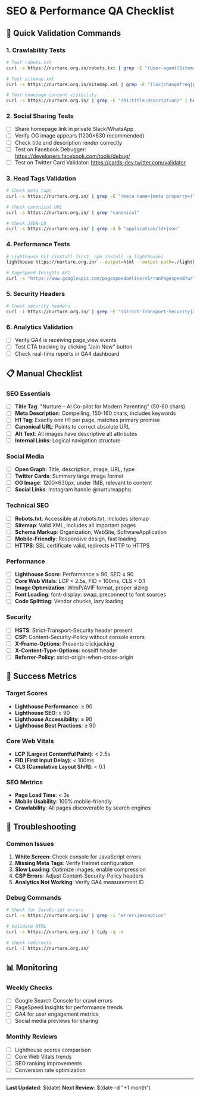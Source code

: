 # SEO & Performance QA Checklist

## 🚀 Quick Validation Commands

### 1. Crawlability Tests
```bash
# Test robots.txt
curl -s https://nurture.org.in/robots.txt | grep -E "(User-agent|Sitemap)"

# Test sitemap.xml
curl -s https://nurture.org.in/sitemap.xml | grep -E "(loc|changefreq|priority)"

# Test homepage content visibility
curl -s https://nurture.org.in/ | grep -E "(h1|title|description)" | head -5
```

### 2. Social Sharing Tests
- [ ] Share homepage link in private Slack/WhatsApp
- [ ] Verify OG image appears (1200×630 recommended)
- [ ] Check title and description render correctly
- [ ] Test on Facebook Debugger: https://developers.facebook.com/tools/debug/
- [ ] Test on Twitter Card Validator: https://cards-dev.twitter.com/validator

### 3. Head Tags Validation
```bash
# Check meta tags
curl -s https://nurture.org.in/ | grep -E "(meta name=|meta property=)" | head -10

# Check canonical URL
curl -s https://nurture.org.in/ | grep "canonical"

# Check JSON-LD
curl -s https://nurture.org.in/ | grep -A 5 "application/ld+json"
```

### 4. Performance Tests
```bash
# Lighthouse CLI (install first: npm install -g lighthouse)
lighthouse https://nurture.org.in/ --output=html --output-path=./lighthouse-report.html

# PageSpeed Insights API
curl -s "https://www.googleapis.com/pagespeedonline/v5/runPagespeed?url=https://nurture.org.in/&strategy=mobile" | jq '.lighthouseResult.categories.performance.score'
```

### 5. Security Headers
```bash
# Check security headers
curl -I https://nurture.org.in/ | grep -E "(Strict-Transport-Security|X-Content-Type-Options|Content-Security-Policy)"
```

### 6. Analytics Validation
- [ ] Verify GA4 is receiving page_view events
- [ ] Test CTA tracking by clicking "Join Now" button
- [ ] Check real-time reports in GA4 dashboard

## 📋 Manual Checklist

### SEO Essentials
- [ ] **Title Tag**: "Nurture – AI Co-pilot for Modern Parenting" (50-60 chars)
- [ ] **Meta Description**: Compelling, 150-160 chars, includes keywords
- [ ] **H1 Tag**: Exactly one H1 per page, matches primary promise
- [ ] **Canonical URL**: Points to correct absolute URL
- [ ] **Alt Text**: All images have descriptive alt attributes
- [ ] **Internal Links**: Logical navigation structure

### Social Media
- [ ] **Open Graph**: Title, description, image, URL, type
- [ ] **Twitter Cards**: Summary large image format
- [ ] **OG Image**: 1200×630px, under 1MB, relevant to content
- [ ] **Social Links**: Instagram handle @nurtureapphq

### Technical SEO
- [ ] **Robots.txt**: Accessible at /robots.txt, includes sitemap
- [ ] **Sitemap**: Valid XML, includes all important pages
- [ ] **Schema Markup**: Organization, WebSite, SoftwareApplication
- [ ] **Mobile-Friendly**: Responsive design, fast loading
- [ ] **HTTPS**: SSL certificate valid, redirects HTTP to HTTPS

### Performance
- [ ] **Lighthouse Score**: Performance ≥ 90, SEO ≥ 90
- [ ] **Core Web Vitals**: LCP < 2.5s, FID < 100ms, CLS < 0.1
- [ ] **Image Optimization**: WebP/AVIF format, proper sizing
- [ ] **Font Loading**: font-display: swap, preconnect to font sources
- [ ] **Code Splitting**: Vendor chunks, lazy loading

### Security
- [ ] **HSTS**: Strict-Transport-Security header present
- [ ] **CSP**: Content-Security-Policy without console errors
- [ ] **X-Frame-Options**: Prevents clickjacking
- [ ] **X-Content-Type-Options**: nosniff header
- [ ] **Referrer-Policy**: strict-origin-when-cross-origin

## 🎯 Success Metrics

### Target Scores
- **Lighthouse Performance**: ≥ 90
- **Lighthouse SEO**: ≥ 90
- **Lighthouse Accessibility**: ≥ 90
- **Lighthouse Best Practices**: ≥ 90

### Core Web Vitals
- **LCP (Largest Contentful Paint)**: < 2.5s
- **FID (First Input Delay)**: < 100ms
- **CLS (Cumulative Layout Shift)**: < 0.1

### SEO Metrics
- **Page Load Time**: < 3s
- **Mobile Usability**: 100% mobile-friendly
- **Crawlability**: All pages discoverable by search engines

## 🔧 Troubleshooting

### Common Issues
1. **White Screen**: Check console for JavaScript errors
2. **Missing Meta Tags**: Verify Helmet configuration
3. **Slow Loading**: Optimize images, enable compression
4. **CSP Errors**: Adjust Content-Security-Policy headers
5. **Analytics Not Working**: Verify GA4 measurement ID

### Debug Commands
```bash
# Check for JavaScript errors
curl -s https://nurture.org.in/ | grep -i "error\|exception"

# Validate HTML
curl -s https://nurture.org.in/ | tidy -q -e

# Check redirects
curl -I https://nurture.org.in/
```

## 📊 Monitoring

### Weekly Checks
- [ ] Google Search Console for crawl errors
- [ ] PageSpeed Insights for performance trends
- [ ] GA4 for user engagement metrics
- [ ] Social media previews for sharing

### Monthly Reviews
- [ ] Lighthouse scores comparison
- [ ] Core Web Vitals trends
- [ ] SEO ranking improvements
- [ ] Conversion rate optimization

---

**Last Updated**: $(date)
**Next Review**: $(date -d "+1 month")
